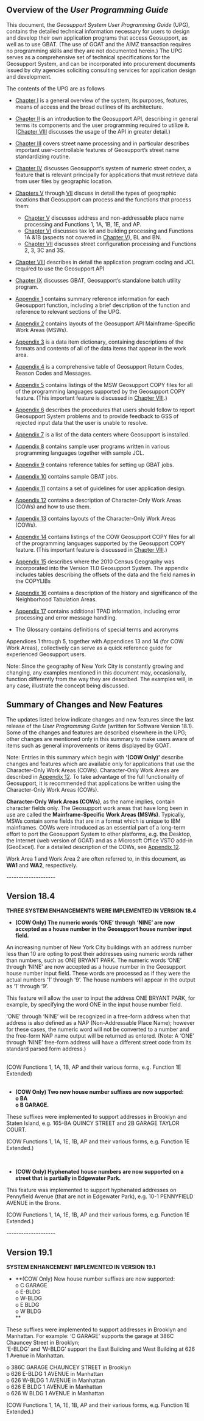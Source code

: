 ##  <div class="pdfPageBreakBefore">Overview of the <i>User Programming Guide</i></div>  

This document, the _Geosupport System User Programming Guide_ (UPG), contains the detailed technical information necessary for users to design and develop their own application programs that access Geosupport, as well as to use GBAT.  (The use of GOAT and the AIMZ transaction requires no programming skills and they are not documented herein.)  The UPG serves as a comprehensive set of technical specifications for the Geosupport System, and can be incorporated into procurement documents issued by city agencies soliciting consulting services for application design and development.

The contents of the UPG are as follows

* [Chapter I](/chapters/chapterI/chapterI/) is a general overview of the system, its purposes, features, means of access and the broad outlines of its architecture.  
* [Chapter II](/chapters/chapterII/chapterII/) is an introduction to the Geosupport API, describing in general terms its components and the user programming required to utilize it.  ([Chapter VIII](/chapters/chapterVIII/chapterVIII/) discusses the usage of the API in greater detail.)  
* [Chapter III](/chapters/chapterIII/chapterIII/) covers street name processing and in particular describes important user-controllable features of Geosupport’s street name standardizing routine.  
* [Chapter IV](/chapters/chapterIV/chapterIV/) discusses Geosupport’s system of numeric street codes, a feature that is relevant principally for applications that must retrieve data from user files by geographic location.

* [Chapters V](/chapters/chapterV/chapterV/) through [VII](/chapters/chapterVII/chapterVII/) discuss in detail the types of geographic locations that Geosupport can process and the functions that process them:  
    * [Chapter V](/chapters/chapterV/chapterV/) discusses address and non-addressable place name processing and Functions 1, 1A, 1B, 1E, and AP.  
    * [Chapter VI](/chapters/chapterVI/chapterVI/) discusses tax lot and building processing and Functions 1A &1B (aspects not covered in [Chapter V](/chapters/chapterV/chapterV/)), BL and BN.  
    * [Chapter VII](/chapters/chapterVII/chapterVII/) discusses street configuration processing and Functions 2, 3, 3C and 3S.

* [Chapter VIII](/chapters/chapterVIII/chapterVIII/) describes in detail the application program coding and JCL required to use the  Geosupport API  
* [Chapter IX](/chapters/chapterIX/chapterIX/) discusses GBAT, Geosupport’s standalone batch utility program.  
* [Appendix 1](/appendices/appendix01/) contains summary reference information for each Geosupport function, including a brief description of the function and reference to relevant sections of the UPG.  
* [Appendix 2](/appendices/appendix02/) contains layouts of the Geosupport API Mainframe-Specific Work Areas (MSWs).  
* [Appendix 3](/appendices/appendix03/) is a data item dictionary, containing descriptions of the formats and contents of all of the data items that appear in the work area.  
* [Appendix 4](/appendices/appendix04/) is a comprehensive table of Geosupport Return Codes, Reason Codes and Messages.  
* [Appendix 5](/appendices/appendix05/) contains listings of the MSW Geosupport COPY files for all of the programming languages supported by the Geosupport COPY feature.  (This important feature is discussed in [Chapter VIII](/chapters/chapterVIII/chapterVIII/).)  
* [Appendix 6](/appendices/appendix06/) describes the procedures that users should follow to report Geosupport System problems and to provide feedback to GSS of rejected input data that the user is unable to resolve.  
* [Appendix 7](/appendices/appendix07/) is a list of the data centers where Geosupport is installed.  
* [Appendix 8](/appendices/appendix08/) contains sample user programs written in various programming languages together with sample JCL.  
* [Appendix 9](/appendices/appendix09/) contains reference tables for setting up GBAT jobs.  
* [Appendix 10](/appendices/appendix10/) contains sample GBAT jobs.  
* [Appendix 11](/appendices/appendix11/) contains a set of guidelines for user application design.  
* [Appendix 12](/appendices/appendix12/) contains a description of Character-Only Work Areas (COWs) and how to use them.  
* [Appendix 13](/appendices/appendix13/) contains layouts of the Character-Only Work Areas (COWs).  
* [Appendix 14](/appendices/appendix14/) contains listings of the COW Geosupport COPY files for all of the programming languages supported by the Geosupport COPY feature. (This important feature is discussed in [Chapter VIII](/chapters/chapterVIII/chapterVIII/).)  
* [Appendix 15](/appendices/appendix15/) describes where the 2010 Census Geography was incorporated into the Version 11.0 Geosupport System.  The appendix includes tables describing the offsets of the data and the field names in the COPYLIBs  
* [Appendix 16](/appendices/appendix16/) contains a description of the history and significance of the Neighborhood Tabulation Areas.  
* [Appendix 17](/appendices/appendix17/) contains additional TPAD information, including error processing and error message handling.  
* The Glossary contains definitions of special terms and acronyms  



Appendices 1 through 5, together with Appendices 13 and 14 (for COW Work Areas), collectively can serve as a quick reference guide for experienced Geosupport users.

Note: Since the geography of New York City is constantly growing and changing, any examples mentioned in this document may, occasionally, function differently from the way they are described.  The examples will, in any case, illustrate the concept being discussed.




## **Summary of Changes and New Features**
The updates listed below indicate changes and new features since the last release of the _User Programming Guide_ (written for Software Version 18.1).  Some of the changes and features are described elsewhere in the UPG; other changes are mentioned only in this summary to make users aware of items such as general improvements or items displayed by GOAT.

Note: Entries in this summary which begin with **‘(COW Only)’** describe changes and features which are available only for applications that use the Character-Only Work Areas (COWs).  Character-Only Work Areas are described in [Appendix 12](/appendices/appendix12/).  To take advantage of the full functionality of Geosupport, it is recommended that applications be written using the Character-Only Work Areas (COWs).

**Character-Only Work Areas (COWs)**, as the name implies, contain character fields only.  The Geosupport work areas that have long been in use are called the **Mainframe-Specific Work Areas (MSWs)**.  Typically, MSWs contain some fields that are in a format which is unique to IBM mainframes.  COWs were introduced as an essential part of a long-term effort to port the Geosupport System to other platforms, e.g. the Desktop, the Internet (web version of GOAT) and as a Microsoft Office VSTO add-in (GeoExcel).  For a detailed description of the COWs, see [Appendix 12](/appendices/appendix12/).

Work Area 1 and Work Area 2 are often referred to, in this document, as **WA1** and **WA2**, respectively.



<p>--------------------</p>

## Version 18.4

<!-- * **(COW Only) System En??? This section  to be deleted ????hancements Implemented**  
<br>
    * **The numeric words ‘ONE’ through ‘NINE’ are now accepted as a house number in the Geosupport house number input field.**   -->

**THREE SYSTEM ENHANCEMENTS WERE IMPLEMENTED IN VERSION 18.4**

* **(COW Only) The numeric words ‘ONE’ through ‘NINE’ are now accepted as a house number in the Geosupport house number input field.**

An increasing number of New York City buildings with an address number less than 10 are opting to post their addresses using numeric words rather than numbers, such as ONE BRYANT PARK.  The numeric words ‘ONE’ through ‘NINE’ are now accepted as a house number in the Geosupport house number input field.  These words are processed as if they were the actual numbers ‘1’ through ‘9’.  The house numbers will appear in the output as ‘1’ through ‘9’.

This feature will allow the user to input the address ONE BRYANT PARK, for example, by specifying the word ONE in the input house number field.

‘ONE’ through ‘NINE’ will be recognized in a free-form address when that address is also defined as a NAP (Non-Addressable Place Name); however for these cases, the numeric word will not be converted to a number and the free-form NAP name output will be returned as entered.  (Note: A ‘ONE’ through ‘NINE’ free-form address will have a different street code from its standard parsed form address.)

<br>
   (COW Functions 1, 1A, 1B, AP and their various forms, e.g. Function 1E Extended)
   <br>
<br>


* **(COW Only) Two new house number suffixes are now supported:  
o	BA 	
o	B GARAGE.**  


These suffixes were implemented to support addresses in Brooklyn and Staten Island, e.g. 165-BA QUINCY STREET and 2B GARAGE TAYLOR COURT.

(COW Functions 1, 1A, 1E, 1B, AP and their various forms, e.g. Function 1E Extended.)

<br>

* **(COW Only) Hyphenated house numbers are now supported on a street that is partially in Edgewater Park.**  


This feature was implemented to support hyphenated addresses on Pennyfield Avenue (that are not in Edgewater Park), e.g. 10-1 PENNYFIELD AVENUE in the Bronx.

(COW Functions 1, 1A, 1E, 1B, AP and their various forms, e.g. Function 1E Extended.)



<p>--------------------</p>

## Version 19.1

<!-- * **(COW Only) System Enhancements Implemented**  
<br>
    * **The numeric words ‘ONE’ through ‘NINE’ are now accepted as a house number in the Geosupport house number input field.**   -->

**SYSTEM ENHANCEMENT IMPLEMENTED IN VERSION 19.1**

* **(COW Only) New house number suffixes are now supported:  
o	C GARAGE  
o	E-BLDG  
o	W-BLDG  
o	E BLDG  
o	W BLDG  
 **  
<!-- why does code look bold?.  It is not bold on screen or print -->
These suffixes were implemented to support addresses in Brooklyn and Manhattan.
For example: ‘C GARAGE’ supports the garage at 386C Chauncey Street in Brooklyn;  
‘E-BLDG’ and ‘W-BLDG’ support the East Building and West Building at 626 1 Avenue in Manhattan.

o	386C GARAGE CHAUNCEY STREET in Brooklyn  
o	626 E-BLDG 1 AVENUE in Manhattan  
o	626 W-BLDG 1 AVENUE in Manhattan  
o	626 E BLDG 1 AVENUE in Manhattan  
o	626 W BLDG 1 AVENUE in Manhattan  


(COW Functions 1, 1A, 1E, 1B, AP and their various forms, e.g. Function 1E Extended.)

<br>
